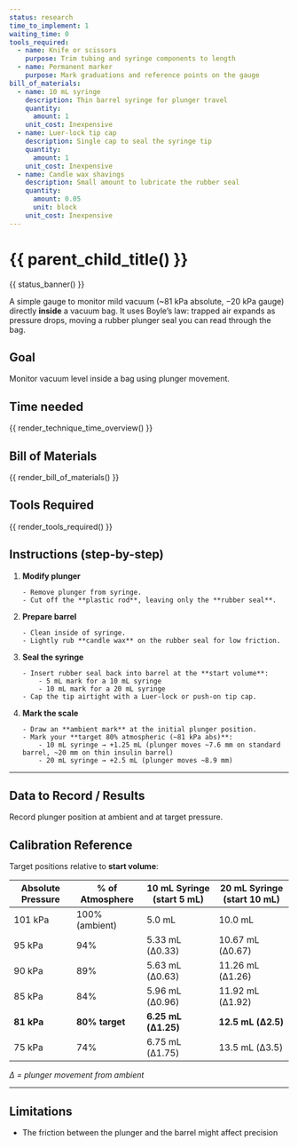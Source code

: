 ```yaml
---
status: research
time_to_implement: 1
waiting_time: 0
tools_required:
  - name: Knife or scissors
    purpose: Trim tubing and syringe components to length
  - name: Permanent marker
    purpose: Mark graduations and reference points on the gauge
bill_of_materials:
  - name: 10 mL syringe
    description: Thin barrel syringe for plunger travel
    quantity:
      amount: 1
    unit_cost: Inexpensive
  - name: Luer-lock tip cap
    description: Single cap to seal the syringe tip
    quantity:
      amount: 1
    unit_cost: Inexpensive
  - name: Candle wax shavings
    description: Small amount to lubricate the rubber seal
    quantity:
      amount: 0.05
      unit: block
    unit_cost: Inexpensive
---
```

# {{ parent_child_title() }}
{{ status_banner() }}

A simple gauge to monitor mild vacuum (~81 kPa absolute, −20 kPa gauge) directly **inside** a vacuum bag.
It uses Boyle’s law: trapped air expands as pressure drops, moving a rubber plunger seal you can read through the bag.

## Goal
Monitor vacuum level inside a bag using plunger movement.

## Time needed

{{ render_technique_time_overview() }}

## Bill of Materials

{{ render_bill_of_materials() }}

## Tools Required
{{ render_tools_required() }}

## Instructions (step-by-step)
1. **Modify plunger**

       - Remove plunger from syringe.
       - Cut off the **plastic rod**, leaving only the **rubber seal**.

2. **Prepare barrel**

       - Clean inside of syringe.
       - Lightly rub **candle wax** on the rubber seal for low friction.

3. **Seal the syringe**

       - Insert rubber seal back into barrel at the **start volume**:
           - 5 mL mark for a 10 mL syringe
           - 10 mL mark for a 20 mL syringe
       - Cap the tip airtight with a Luer-lock or push-on tip cap.

4. **Mark the scale**

       - Draw an **ambient mark** at the initial plunger position.
       - Mark your **target 80% atmospheric (~81 kPa abs)**:
           - 10 mL syringe → +1.25 mL (plunger moves ~7.6 mm on standard barrel, ~20 mm on thin insulin barrel)
           - 20 mL syringe → +2.5 mL (plunger moves ~8.9 mm)

---

## Data to Record / Results
Record plunger position at ambient and at target pressure.

## Calibration Reference
Target positions relative to **start volume**:

| Absolute Pressure | % of Atmosphere | 10 mL Syringe (start 5 mL) | 20 mL Syringe (start 10 mL) |
|-------------------|-----------------|----------------------------|-----------------------------|
| 101 kPa           | 100% (ambient)  | 5.0 mL                     | 10.0 mL                     |
| 95 kPa            | 94%             | 5.33 mL (Δ0.33)            | 10.67 mL (Δ0.67)            |
| 90 kPa            | 89%             | 5.63 mL (Δ0.63)            | 11.26 mL (Δ1.26)            |
| 85 kPa            | 84%             | 5.96 mL (Δ0.96)            | 11.92 mL (Δ1.92)            |
| **81 kPa**        | **80% target**  | **6.25 mL (Δ1.25)**        | **12.5 mL (Δ2.5)**          |
| 75 kPa            | 74%             | 6.75 mL (Δ1.75)            | 13.5 mL (Δ3.5)              |

*Δ = plunger movement from ambient*

---

## Limitations

- The friction between the plunger and the barrel might affect precision
